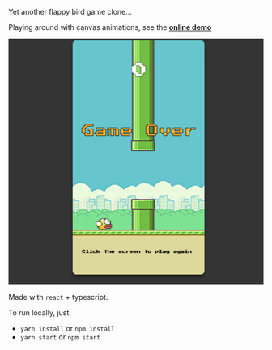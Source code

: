 Yet another flappy bird game clone...

Playing around with canvas animations, see the **[online demo](http://douglaswcamargo.github.io/react-ts-flappy-bird)**

![app preview](flappy-preview.png)

Made with `react` + typescript.

To run locally, just:
- `yarn install` or `npm install`
- `yarn start` or `npm start`
